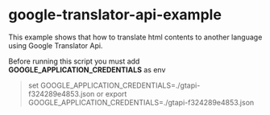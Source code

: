 # google-translator-api-example
This example shows that how to translate html contents to another language using Google Translator Api.

Before running this script you must add **GOOGLE_APPLICATION_CREDENTIALS** as env

> set GOOGLE_APPLICATION_CREDENTIALS=./gtapi-f324289e4853.json
or
> export GOOGLE_APPLICATION_CREDENTIALS=./gtapi-f324289e4853.json
